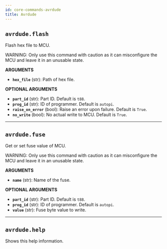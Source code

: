 ```yaml
---
id: core-commands-avrdude
title: Avrdude
---
```


## `avrdude.flash`

Flash hex file to MCU.

WARNING: Only use this command with caution as it can misconfigure the MCU and leave it in an unusable state.

**ARGUMENTS**

  - **`hex_file`** (str): Path of hex file.

**OPTIONAL ARGUMENTS**

  - **`part_id`** (str): Part ID. Default is `t88`.
  - **`prog_id`** (str): ID of programmer. Default is `autopi`.
  - **`raise_on_error`** (bool): Raise an error upon failure. Default is `True`.
  - **`no_write`** (bool): No actual write to MCU. Default is `True`.


----
## `avrdude.fuse`

Get or set fuse value of MCU.

WARNING: Only use this command with caution as it can misconfigure the MCU and leave it in an unusable state.

**ARGUMENTS**

  - **`name`** (str): Name of the fuse.

**OPTIONAL ARGUMENTS**

  - **`part_id`** (str): Part ID. Default is `t88`.
  - **`prog_id`** (str): ID of programmer. Default is `autopi`.
  - **`value`** (str): Fuse byte value to write.


----
## `avrdude.help`

Shows this help information.
